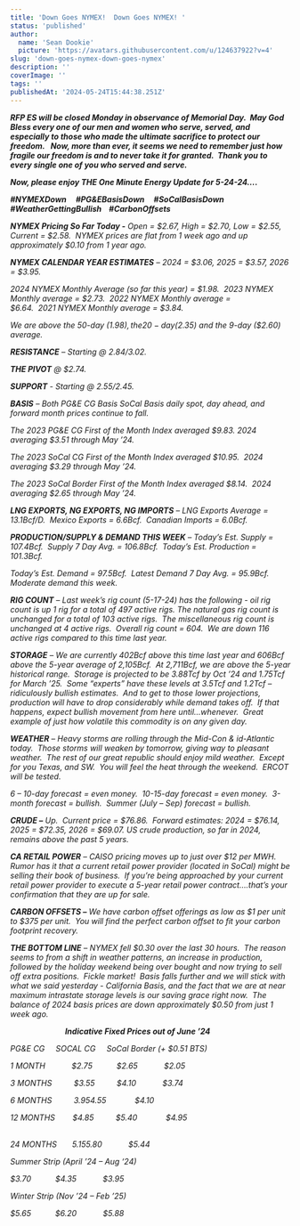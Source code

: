 ```yaml
---
title: 'Down Goes NYMEX!  Down Goes NYMEX! '
status: 'published'
author:
  name: 'Sean Dookie'
  picture: 'https://avatars.githubusercontent.com/u/124637922?v=4'
slug: 'down-goes-nymex-down-goes-nymex'
description: ''
coverImage: ''
tags: ''
publishedAt: '2024-05-24T15:44:38.251Z'
---
```


***RFP ES will be closed Monday in observance of Memorial Day.  May God Bless every one of our men and women who serve, served, and especially to those who made the ultimate sacrifice to protect our freedom.   Now, more than ever, it seems we need to remember just how fragile our freedom is and to never take it for granted.  Thank you to every single one of you who served and serve.***

***Now, please enjoy THE One Minute Energy Update for 5-24-24….***

***#NYMEXDown     #PG&EBasisDown     #SoCalBasisDown     #WeatherGettingBullish    #CarbonOffsets***    

***NYMEX Pricing So Far Today -*** *Open = $2.67, High = $2.70, Low = $2.55, Current = $2.58.  NYMEX prices are flat from 1 week ago and up approximately $0.10 from 1 year ago.* 

***NYMEX CALENDAR YEAR ESTIMATES*** *– 2024 = $3.06, 2025 = $3.57, 2026 = $3.95.*

*2024 NYMEX Monthly Average (so far this year) = $1.98.  2023 NYMEX Monthly average = $2.73.  2022 NYMEX Monthly average = $6.64.  2021 NYMEX Monthly average = $3.84.* 

*We are above the 50-day ($1.98), the 20-day ($2.35) and the 9-day ($2.60) average.*    

***RESISTANCE*** *– Starting @ $2.84/$3.02.* 

***THE PIVOT*** *@ $2.74.* 

***SUPPORT*** *- Starting @ $2.55/$2.45.* 

***BASIS*** *– Both PG&E CG Basis SoCal Basis daily spot, day ahead, and forward month prices continue to fall.* 

*The 2023 PG&E CG First of the Month Index averaged $9.83. 2024 averaging $3.51 through May ’24.* 

*The 2023 SoCal CG First of the Month Index averaged $10.95.  2024 averaging $3.29 through May ’24.* 

*The 2023 SoCal Border First of the Month Index averaged $8.14.  2024 averaging $2.65 through May ’24.* 

***LNG EXPORTS, NG EXPORTS, NG IMPORTS*** *– LNG Exports Average = 13.1Bcf/D.  Mexico Exports = 6.6Bcf.  Canadian Imports = 6.0Bcf.*

***PRODUCTION/SUPPLY & DEMAND THIS WEEK*** *– Today’s Est. Supply = 107.4Bcf.  Supply 7 Day Avg. = 106.8Bcf.  Today’s Est. Production = 101.3Bcf.* 

*Today’s Est. Demand = 97.5Bcf.  Latest Demand 7 Day Avg. = 95.9Bcf.  Moderate demand this week.*            

***RIG COUNT*** *– Last week’s rig count (5-17-24) has the following - oil rig count is up 1 rig for a total of 497 active rigs. The natural gas rig count is unchanged for a total of 103 active rigs.  The miscellaneous rig count is unchanged at 4 active rigs.  Overall rig count = 604.  We are down 116 active rigs compared to this time last year.*

***STORAGE*** *– We are currently 402Bcf above this time last year and 606Bcf above the 5-year average of 2,105Bcf.  At 2,711Bcf, we are above the 5-year historical range.  Storage is projected to be 3.88Tcf by Oct ’24 and 1.75Tcf for March ’25.  Some “experts” have these levels at 3.5Tcf and 1.2Tcf – ridiculously bullish estimates.  And to get to those lower projections, production will have to drop considerably while demand takes off.  If that happens, expect bullish movement from here until…whenever.  Great example of just how volatile this commodity is on any given day.*

***WEATHER*** *– Heavy storms are rolling through the Mid-Con & id-Atlantic today.  Those storms will weaken by tomorrow, giving way to pleasant weather.  The rest of our great republic should enjoy mild weather.  Except for you Texas, and SW.  You will feel the heat through the weekend.  ERCOT will be tested.* 

*6 – 10-day forecast = even money.  10-15-day forecast = even money.  3-month forecast = bullish.  Summer (July – Sep) forecast = bullish.*    

***CRUDE –*** *Up.  Current price = $76.86.  Forward estimates: 2024 = $76.14, 2025 = $72.35, 2026 = $69.07. US crude production, so far in 2024, remains above the past 5 years.*

***CA RETAIL POWER*** *– CAISO pricing moves up to just over $12 per MWH.  Rumor has it that a current retail power provider (located in SoCal) might be selling their book of business.  If you’re being approached by your current retail power provider to execute a 5-year retail power contract….that’s your confirmation that they are up for sale.*

***CARBON OFFSETS –*** *We have carbon offset offerings as low as $1 per unit to $375 per unit.  You will find the perfect carbon offset to fit your carbon footprint recovery.* 

***THE BOTTOM LINE*** *– NYMEX fell $0.30 over the last 30 hours.  The reason seems to from a shift in weather patterns, an increase in production, followed by the holiday weekend being over bought and now trying to sell off extra positions.  Fickle market!  Basis falls further and we will stick with what we said yesterday - California Basis, and the fact that we are at near maximum intrastate storage levels is our saving grace right now.  The balance of 2024 basis prices are down approximately $0.50 from just 1 week ago.* 

                         ***Indicative Fixed Prices out of June ’24***                              

*PG&E CG     SOCAL CG     SoCal Border (+ $0.51 BTS)*

*1 MONTH            $2.75           $2.65            $2.05*

*3 MONTHS          $3.55          $4.10            $3.74*

*6 MONTHS          $3.95          $4.55             $4.10*

*12 MONTHS        $4.85          $5.40             $4.95*

*\
24 MONTHS       $5.15          $5.80            $5.44*

*Summer Strip (April ’24 – Aug ‘24)*

*$3.70           $4.35            $3.95*

*Winter Strip (Nov ’24 – Feb ’25)*

*$5.65           $6.20            $5.88*

 

 

 